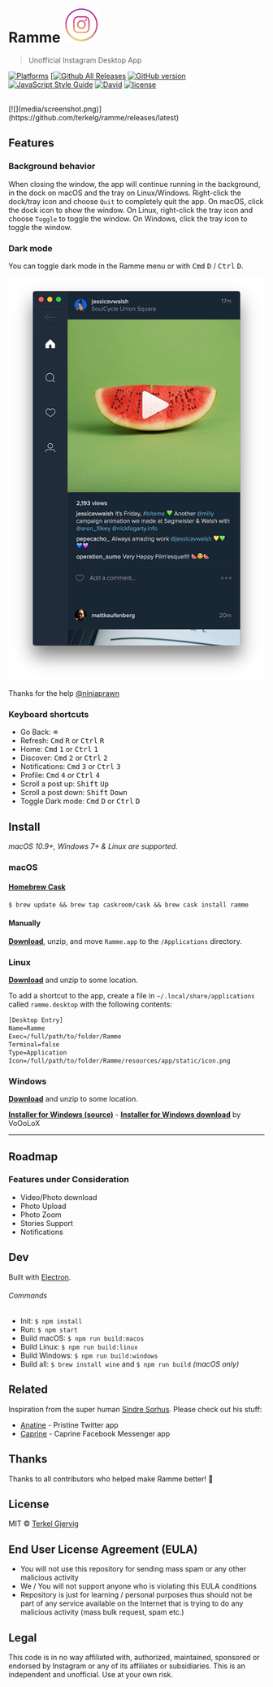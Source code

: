 # Ramme <img src="static/icon.png" width="70">

> Unofficial Instagram Desktop App

[![Platforms](https://img.shields.io/badge/platform-macOS%20%7C%20Windows%20%7C%20Linux-lightgrey.svg)](https://github.com/terkelg/ramme/releases)
[[![Github All Releases](https://img.shields.io/github/downloads/terkelg/ramme/total.svg?maxAge=2592000)](https://github.com/terkelg/ramme/releases)
[![GitHub version](https://badge.fury.io/gh/terkelg%2Framme.svg)](https://badge.fury.io/gh/terkelg%2Framme)
[![JavaScript Style Guide](https://img.shields.io/badge/code%20style-standard-brightgreen.svg)](http://standardjs.com/)
[![David](https://img.shields.io/david/terkelg/ramme.svg?maxAge=2592000)]()
[![license](https://img.shields.io/github/license/mashape/apistatus.svg?maxAge=2592000)]()

<br>
[![](media/screenshot.png)](https://github.com/terkelg/ramme/releases/latest)


## Features

### Background behavior

When closing the window, the app will continue running in the background, in the dock on macOS and the tray on Linux/Windows. Right-click the dock/tray icon and choose `Quit` to completely quit the app. On macOS, click the dock icon to show the window. On Linux, right-click the tray icon and choose `Toggle` to toggle the window. On Windows, click the tray icon to toggle the window.

### Dark mode
You can toggle dark mode in the Ramme menu or with <kbd>Cmd</kbd> <kbd>D</kbd> / <kbd>Ctrl</kbd> <kbd>D</kbd>.

<img src="media/screenshot-dark.png" width="589" />

Thanks for the help [@ninjaprawn](https://github.com/ninjaprawn)

### Keyboard shortcuts
- Go Back: <kbd>⌫</kbd>
- Refresh: <kbd>Cmd</kbd> <kbd>R</kbd> or <kbd>Ctrl</kbd> <kbd>R</kbd>
- Home: <kbd>Cmd</kbd> <kbd>1</kbd> or <kbd>Ctrl</kbd> <kbd>1</kbd>
- Discover: <kbd>Cmd</kbd> <kbd>2</kbd> or <kbd>Ctrl</kbd> <kbd>2</kbd>
- Notifications: <kbd>Cmd</kbd> <kbd>3</kbd> or <kbd>Ctrl</kbd> <kbd>3</kbd>
- Profile: <kbd>Cmd</kbd> <kbd>4</kbd> or <kbd>Ctrl</kbd> <kbd>4</kbd>
- Scroll a post up: <kbd>Shift</kbd> <kbd>Up</kbd>
- Scroll a post down: <kbd>Shift</kbd> <kbd>Down</kbd>
- Toggle Dark mode: <kbd>Cmd</kbd> <kbd>D</kbd> or <kbd>Ctrl</kbd> <kbd>D</kbd>

## Install

*macOS 10.9+, Windows 7+ & Linux are supported.*

### macOS

#### [Homebrew Cask](http://caskroom.io)

```
$ brew update && brew tap caskroom/cask && brew cask install ramme
```

#### Manually

[**Download**](https://github.com/terkelg/ramme/releases/latest), unzip, and move `Ramme.app` to the `/Applications` directory.

### Linux

[**Download**](https://github.com/terkelg/ramme/releases/latest) and unzip to some location.

To add a shortcut to the app, create a file in `~/.local/share/applications` called `ramme.desktop` with the following contents:

```
[Desktop Entry]
Name=Ramme
Exec=/full/path/to/folder/Ramme
Terminal=false
Type=Application
Icon=/full/path/to/folder/Ramme/resources/app/static/icon.png
```

### Windows

[**Download**](https://github.com/terkelg/ramme/releases/latest) and unzip to some location.

[**Installer for Windows (source)**](https://github.com/VoOoLoX/ramme-installer-windows) - [**Installer for Windows download**](https://github.com/VoOoLoX/ramme-installer-windows/releases/download/v1.2.0/Ramme.Installer.exe) by VoOoLoX

---

## Roadmap

### Features under Consideration
- Video/Photo download
- Photo Upload
- Photo Zoom
- Stories Support
- Notifications

## Dev

Built with [Electron](http://electron.atom.io).

###### Commands

- Init: `$ npm install`
- Run: `$ npm start`
- Build macOS: `$ npm run build:macos`
- Build Linux: `$ npm run build:linux`
- Build Windows: `$ npm run build:windows`
- Build all: `$ brew install wine` and `$ npm run build` *(macOS only)*


## Related
Inspiration from the super human [Sindre Sorhus](https://github.com/sindresorhus).
Please check out his stuff:

- [Anatine](https://github.com/sindresorhus/anatine) - Pristine Twitter app
- [Caprine](https://github.com/sindresorhus/caprine) - Caprine Facebook Messenger app

## Thanks
Thanks to all contributors who helped make Ramme better! 🎉

## License
MIT © [Terkel Gjervig](https://terkel.com)

## End User License Agreement (EULA)
- You will not use this repository for sending mass spam or any other malicious activity
- We / You will not support anyone who is violating this EULA conditions
- Repository is just for learning / personal purposes thus should not be part of any service available on the Internet that is trying to do any malicious activity (mass bulk request, spam etc.)

## Legal
This code is in no way affiliated with, authorized, maintained, sponsored or endorsed by Instagram or any of its affiliates or subsidiaries. This is an independent and unofficial. Use at your own risk.
